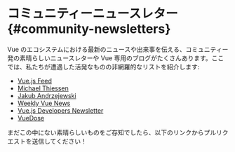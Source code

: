 # コミュニティーニュースレター {#community-newsletters}

Vue のエコシステムにおける最新のニュースや出来事を伝える、コミュニティー発の素晴らしいニュースレターや Vue 専用のブログがたくさんあります。ここでは、私たちが遭遇した活発なものの非網羅的なリストを紹介します:

- [Vue.js Feed](https://vuejsfeed.com/)
- [Michael Thiessen](https://michaelnthiessen.com/newsletter)
- [Jakub Andrzejewski](https://dev.to/jacobandrewsky)
- [Weekly Vue News](https://weekly-vue.news/)
- [Vue.js Developers Newsletter](https://vuejsdevelopers.com/newsletter/)
- [VueDose](https://vuedose.tips/articles#newsletter)

まだこの中にない素晴らしいものをご存知でしたら、以下のリンクからプルリクエストを送信してください！
